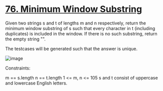 # [76. Minimum Window Substring](https://leetcode.com/problems/minimum-window-substring/description/)

Given two strings s and t of lengths m and n respectively, return the minimum window 
substring
 of s such that every character in t (including duplicates) is included in the window. If there is no such substring, return the empty string "".

The testcases will be generated such that the answer is unique.

![image](https://github.com/Trilochna/NeetCode150/assets/97858274/663a14b0-3a45-4e51-9a5b-988284a5575f)


 Constraints:

m == s.length
n == t.length
1 <= m, n <= 105
s and t consist of uppercase and lowercase English letters.
